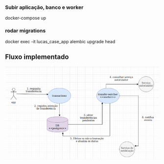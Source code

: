 

### Subir aplicação, banco e worker
docker-compose up

### rodar migrations
docker exec -it lucas_case_app alembic upgrade head

## Fluxo implementado

![img.png](docs/img.png)